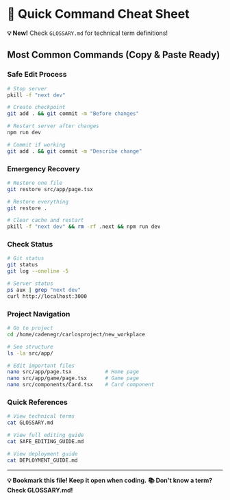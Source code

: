# 🚀 Quick Command Cheat Sheet

**💡 New!** Check `GLOSSARY.md` for technical term definitions!

## Most Common Commands (Copy & Paste Ready)

### Safe Edit Process
```bash
# Stop server
pkill -f "next dev"

# Create checkpoint  
git add . && git commit -m "Before changes"

# Restart server after changes
npm run dev

# Commit if working
git add . && git commit -m "Describe change"
```

### Emergency Recovery
```bash
# Restore one file
git restore src/app/page.tsx

# Restore everything
git restore .

# Clear cache and restart
pkill -f "next dev" && rm -rf .next && npm run dev
```

### Check Status
```bash
# Git status
git status
git log --oneline -5

# Server status
ps aux | grep "next dev"
curl http://localhost:3000
```

### Project Navigation
```bash
# Go to project
cd /home/cadenegr/carlosproject/new_workplace

# See structure
ls -la src/app/

# Edit important files
nano src/app/page.tsx           # Home page
nano src/app/game/page.tsx      # Game page  
nano src/components/Card.tsx    # Card component
```

### Quick References
```bash
# View technical terms
cat GLOSSARY.md

# View full editing guide  
cat SAFE_EDITING_GUIDE.md

# View deployment guide
cat DEPLOYMENT_GUIDE.md
```

---
**💡 Bookmark this file! Keep it open when coding.**
**📚 Don't know a term? Check GLOSSARY.md!**